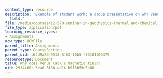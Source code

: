 ```yaml
---
content_type: resource
description: 'Example of student work: a group presentation on why Venus lacks a magnetic
  field.'
file: /media/courses/12-570-seminar-in-geophysics-thermal-and-chemical-evolution-of-the-earth-spring-2005/29f4c68c3ea0318bad16b9f3b59c5b08_grp1vensmgntcfld.pdf
file_type: application/pdf
learning_resource_types:
- Assignments
ocw_type: OCWFile
parent_title: Assignments
parent_type: CourseSection
parent_uid: c64d9a83-9513-5163-f0b5-ff6181706379
resourcetype: Document
title: Why does Venus lack a magnetic field?
uid: 29f4c68c-3ea0-318b-ad16-b9f3b59c5b08
---
```

